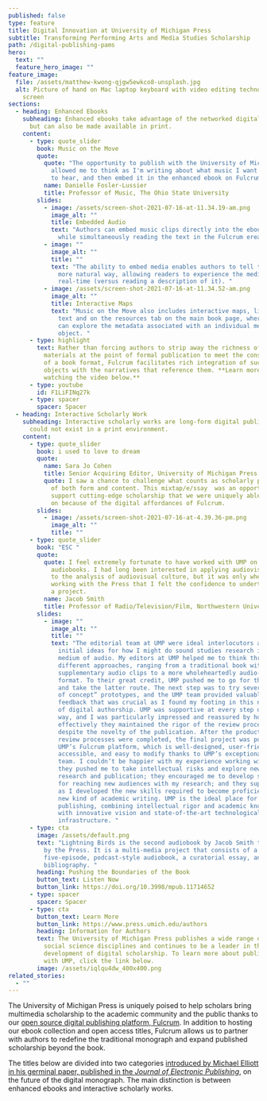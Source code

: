 ```yaml
---
published: false
type: feature
title: Digital Innovation at University of Michigan Press
subtitle: Transforming Performing Arts and Media Studies Scholarship
path: /digital-publishing-pams
hero:
  text: ""
  feature_hero_image: ""
feature_image:
  file: /assets/matthew-kwong-qjgw5ewkco8-unsplash.jpg
  alt: Picture of hand on Mac laptop keyboard with video editing technology on the
    screen
sections:
  - heading: Enhanced Ebooks
    subheading: Enhanced ebooks take advantage of the networked digital environment,
      but can also be made available in print.
    content:
      - type: quote_slider
        book: Music on the Move
        quote:
          quote: "The opportunity to publish with the University of Michigan Press has
            allowed me to think as I'm writing about what music I want my reader
            to hear, and then embed it in the enhanced ebook on Fulcrum. "
          name: Danielle Fosler-Lussier
          title: Professor of Music, The Ohio State University
        slides:
          - image: /assets/screen-shot-2021-07-16-at-11.34.19-am.png
            image_alt: ""
            title: Embedded Audio
            text: "Authors can embed music clips directly into the ebook for readers to play
              while simultaneously reading the text in the Fulcrum ereader. "
          - image: ""
            image_alt: ""
            title: ""
            text: "The ability to embed media enables authors to tell their stories in a
              more natural way, allowing readers to experience the media in
              real-time (versus reading a description of it). "
          - image: /assets/screen-shot-2021-07-16-at-11.34.52-am.png
            image_alt: ""
            title: Interactive Maps
            text: "Music on the Move also includes interactive maps, linked both within the
              text and on the resources tab on the main book page, where readers
              can explore the metadata associated with an individual media
              object. "
      - type: highlight
        text: Rather than forcing authors to strip away the richness of the digital
          materials at the point of formal publication to meet the constraints
          of a book format, Fulcrum facilitates rich integration of such digital
          objects with the narratives that reference them. **Learn more by
          watching the video below.**
      - type: youtube
        id: F1LiFINq27k
      - type: spacer
        spacer: Spacer
  - heading: Interactive Scholarly Work
    subheading: Interactive scholarly works are long-form digital publications that
      could not exist in a print environment.
    content:
      - type: quote_slider
        book: i used to love to dream
        quote:
          name: Sara Jo Cohen
          title: Senior Acquiring Editor, University of Michigan Press
          quote: I saw a chance to challenge what counts as scholarly publishing in terms
            of both form and content. This mixtap/e/ssay  was an opportunity to
            support cutting-edge scholarship that we were uniquely able to take
            on because of the digital affordances of Fulcrum.
        slides:
          - image: /assets/screen-shot-2021-07-16-at-4.39.36-pm.png
            image_alt: ""
            title: ""
      - type: quote_slider
        book: "ESC "
        quote:
          quote: I feel extremely fortunate to have worked with UMP on my two experimental
            audiobooks. I had long been interested in applying audiovisual tools
            to the analysis of audiovisual culture, but it was only when I began
            working with the Press that I felt the confidence to undertake such
            a project.
          name: Jacob Smith
          title: Professor of Radio/Television/Film, Northwestern University
        slides:
          - image: ""
            image_alt: ""
            title: ""
            text: "The editorial team at UMP were ideal interlocutors as I worked through
              initial ideas for how I might do sound studies research in the
              medium of audio. My editors at UMP helped me to think through
              different approaches, ranging from a traditional book with a few
              supplementary audio clips to a more wholeheartedly audio-driven
              format. To their great credit, UMP pushed me to go for the stretch
              and take the latter route. The next step was to try several “proof
              of concept” prototypes, and the UMP team provided valuable
              feedback that was crucial as I found my footing in this new form
              of digital authorship. UMP was supportive at every step of the
              way, and I was particularly impressed and reassured by how
              effectively they maintained the rigor of the review process
              despite the novelty of the publication. After the production and
              review processes were completed, the final project was posted to
              UMP’s Fulcrum platform, which is well-designed, user-friendly,
              accessible, and easy to modify thanks to UMP’s exceptional support
              team. I couldn’t be happier with my experience working with UMP:
              they pushed me to take intellectual risks and explore new modes of
              research and publication; they encouraged me to develop strategies
              for reaching new audiences with my research; and they supported me
              as I developed the new skills required to become proficient at a
              new kind of academic writing. UMP is the ideal place for digital
              publishing, combining intellectual rigor and academic knowledge
              with innovative vision and state-of-the-art technological
              infrastructure. "
      - type: cta
        image: /assets/default.png
        text: "Lightning Birds is the second audiobook by Jacob Smith to be published.
          by the Press. It is a multi-media project that consists of a
          five-episode, podcast-style audiobook, a curatorial essay, and a
          bibliography. "
        heading: Pushing the Boundaries of the Book
        button_text: Listen Now
        button_link: https://doi.org/10.3998/mpub.11714652
      - type: spacer
        spacer: Spacer
      - type: cta
        button_text: Learn More
        button_link: https://www.press.umich.edu/authors
        heading: Information for Authors
        text: The University of Michigan Press publishes a wide range of humanities and
          social science disciplines and continues to be a leader in the
          development of digital scholarship. To learn more about publishing
          with UMP, click the link below.
        image: /assets/iqlqu4dw_400x400.png
related_stories:
  - ""
---
```

The University of Michigan Press is uniquely poised to help scholars bring multimedia scholarship to the academic community and the public thanks to our [open source digital publishing platform, Fulcrum](fulcrum.org). In addition to hosting our ebook collection and open access titles, Fulcrum allows us to partner with authors to redefine the traditional monograph and expand published scholarship beyond the book. 

The titles below are divided into two categories [introduced by Michael Elliott in his germinal paper, published in the *Journal of Electronic Publishing*](https://www.google.com/url?q=https://quod.lib.umich.edu/j/jep/3336451.0018.407/--future-of-the-monograph-in-the-digital-era-a-report?rgn%3Dmain;view%3Dfulltext;q1%3Delliott&sa=D&source=editors&ust=1626451848783000&usg=AOvVaw1hDky0ia1rMWWIVOfz2Bom), on the future of the digital monograph. The main distinction is between enhanced ebooks and interactive scholarly works.